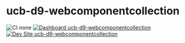 # ucb-d9-webcomponentcollection

![CI none](https://img.shields.io/badge/ci-none-orange.svg)
[![Dashboard ucb-d9-webcomponentcollection](https://img.shields.io/badge/dashboard-ucb_d9_webcomponentcollection-yellow.svg)](https://dashboard.pantheon.io/sites/7be56afe-298b-469d-b47e-f3f7ce1160e8#dev/code)
[![Dev Site ucb-d9-webcomponentcollection](https://img.shields.io/badge/site-ucb_d9_webcomponentcollection-blue.svg)](http://dev-ucb-d9-webcomponentcollection.pantheonsite.io/)